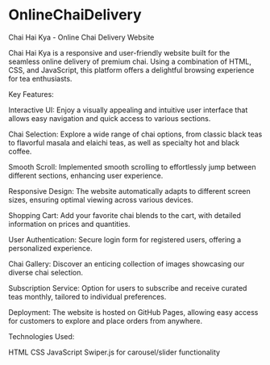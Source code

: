 # OnlineChaiDelivery
Chai Hai Kya - Online Chai Delivery Website

Chai Hai Kya is a responsive and user-friendly website built for the seamless online delivery of premium chai. Using a combination of HTML, CSS, and JavaScript, this platform offers a delightful browsing experience for tea enthusiasts.

Key Features:

Interactive UI: Enjoy a visually appealing and intuitive user interface that allows easy navigation and quick access to various sections.

Chai Selection: Explore a wide range of chai options, from classic black teas to flavorful masala and elaichi teas, as well as specialty hot and black coffee.

Smooth Scroll: Implemented smooth scrolling to effortlessly jump between different sections, enhancing user experience.

Responsive Design: The website automatically adapts to different screen sizes, ensuring optimal viewing across various devices.

Shopping Cart: Add your favorite chai blends to the cart, with detailed information on prices and quantities.

User Authentication: Secure login form for registered users, offering a personalized experience.

Chai Gallery: Discover an enticing collection of images showcasing our diverse chai selection.

Subscription Service: Option for users to subscribe and receive curated teas monthly, tailored to individual preferences.

Deployment: The website is hosted on GitHub Pages, allowing easy access for customers to explore and place orders from anywhere.

Technologies Used:

HTML
CSS
JavaScript
Swiper.js for carousel/slider functionality
